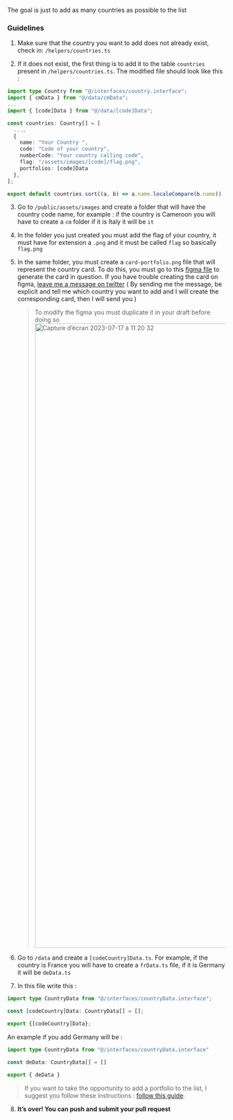 The goal is just to add as many countries as possible to the list

### **Guidelines**

1. Make sure that the country you want to add does not already exist, check in: `/helpers/countries.ts`

2. If it does not exist, the first thing is to add it to the table `countries` present in `/helpers/countries.ts`.
   The modified file should look like this :

```ts
import type Country from "@/interfaces/country.interface";
import { cmData } from "@/data/cmData";
...
import { [code]Data } from "@/data/[code]Data";

const countries: Country[] = [
  ...,
  {
    name: "Your Country ",
    code: "Code of your country",
    numberCode: "Your country calling code",
    flag: "/assets/images/[code]/flag.png",
    portfolios: [code]Data
  },
];

export default countries.sort((a, b) => a.name.localeCompare(b.name))
```

3. Go to `/public/assets/images` and create a folder that will have the country code name, for example : if the country is Cameroon you will have to create a `cm` folder if it is Italy it will be `it`

4. In the folder you just created you must add the flag of your country, it must have for extension a `.png` and it must be called `flag` so basically `flag.png`

5. In the same folder, you must create a `card-portfolio.png` file that will represent the country card. To do this, you must go to this [figma file](https://www.figma.com/file/ngoeT9LWuEcmkGWIUBO260/World-Portfolios?type=design&node-id=4-5&mode=design&t=jHaj9cThsC03JQJ6-0) to generate the card in question. If you have trouble creating the card on figma, [leave me a message on twitter](https://twitter.com/ln_dev7) ( By sending me the message, be explicit and tell me which country you want to add and I will create the corresponding card, then I will send you )

   > To modify the figma you must duplicate it in your draft before doing so
   > <img width="1440" alt="Capture d’écran 2023-07-17 à 11 20 32" src="https://github.com/ln-dev7/world-portfolios/assets/62269693/7d096632-7bb7-464f-8b24-ae5333cc248d">

6. Go to `/data` and create a `[codeCountry]Data.ts`. For example, if the country is France you will have to create a `frData.ts` file, if it is Germany it will be `deData.ts`

7. In this file write this :

```ts
import type CountryData from "@/interfaces/countryData.interface";

const [codeCountry]Data: CountryData[] = [];

export {[codeCountry]Data};
```

An example if you add Germany will be :

```ts
import type CountryData from "@/interfaces/countryData.interface"

const deData: CountryData[] = []

export { deData }
```

> If you want to take the opportunity to add a portfolio to the list, I suggest you follow these instructions : [follow this guide](https://github.com/ln-dev7/world-portfolios/blob/master/CONTRIBUTING.md).

8. **It’s over! You can push and submit your pull request**
